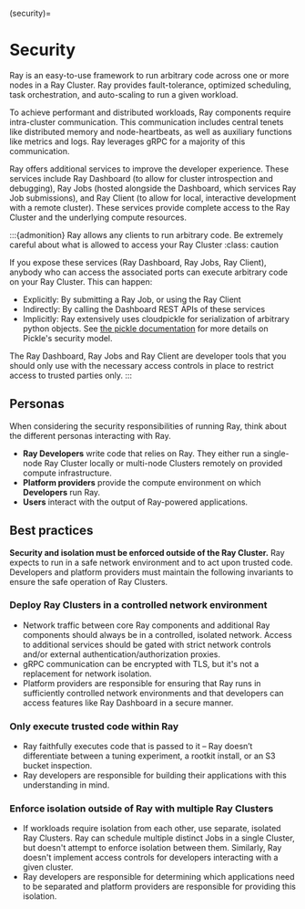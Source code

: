(security)=

# Security 

Ray is an easy-to-use framework to run arbitrary code across one or more nodes in a Ray Cluster. Ray provides fault-tolerance, optimized scheduling, task orchestration, and auto-scaling to run a given workload.

To achieve performant and distributed workloads, Ray components require intra-cluster communication. This communication includes central tenets like distributed memory and node-heartbeats, as well as auxiliary functions like metrics and logs. Ray leverages gRPC for a majority of this communication.

Ray offers additional services to improve the developer experience. These services include Ray Dashboard (to allow for cluster introspection and debugging), Ray Jobs (hosted alongside the Dashboard, which services Ray Job submissions), and Ray Client (to allow for local, interactive development with a remote cluster). These services provide complete access to the Ray Cluster and the underlying compute resources.

:::{admonition} Ray allows any clients to run arbitrary code. Be extremely careful about what is allowed to access your Ray Cluster
:class: caution

If you expose these services (Ray Dashboard, Ray Jobs, Ray Client), anybody
who can access the associated ports can execute arbitrary code on your Ray Cluster. This can happen:
* Explicitly: By submitting a Ray Job, or using the Ray Client
* Indirectly: By calling the Dashboard REST APIs of these services
* Implicitly: Ray extensively uses cloudpickle for serialization of arbitrary python objects. See [the pickle documentation](https://docs.python.org/3/library/pickle.html) for more details on Pickle's security model.

The Ray Dashboard, Ray Jobs and Ray Client are developer tools that you should
only use with the necessary access controls in place to restrict access to trusted parties only.
:::

## Personas

When considering the security responsibilities of running Ray, think about the different personas interacting with Ray.
* **Ray Developers** write code that relies on Ray. They either run a single-node Ray Cluster locally or multi-node Clusters remotely on provided compute infrastructure.
* **Platform providers** provide the compute environment on which **Developers** run Ray.
* **Users** interact with the output of Ray-powered applications.

## Best practices
**Security and isolation must be enforced outside of the Ray Cluster.** Ray expects to run in a safe network environment and to act upon trusted code. Developers and platform providers must maintain the following invariants to ensure the safe operation of Ray Clusters.

### Deploy Ray Clusters in a controlled network environment
* Network traffic between core Ray components and additional Ray components should always be in a controlled, isolated network. Access to additional services should be gated with strict network controls and/or external authentication/authorization proxies.
* gRPC communication can be encrypted with TLS, but it's not a replacement for network isolation.
* Platform providers are responsible for ensuring that Ray runs in sufficiently controlled network environments and that developers can access features like Ray Dashboard in a secure manner.
### Only execute trusted code within Ray
* Ray faithfully executes code that is passed to it – Ray doesn’t differentiate between a tuning experiment, a rootkit install, or an S3 bucket inspection.
* Ray developers are responsible for building their applications with this understanding in mind.
### Enforce isolation outside of Ray with multiple Ray Clusters
* If workloads require isolation from each other, use separate, isolated Ray Clusters. Ray can schedule multiple distinct Jobs in a single Cluster, but doesn't attempt to enforce isolation between them. Similarly, Ray doesn't implement access controls for developers interacting with a given cluster.
* Ray developers are responsible for determining which applications need to be separated and platform providers are responsible for providing this isolation.
